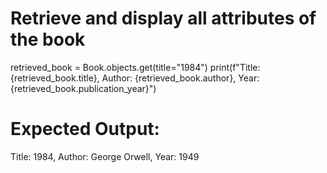 # Retrieve and display all attributes of the book
retrieved_book = Book.objects.get(title="1984")
print(f"Title: {retrieved_book.title}, Author: {retrieved_book.author}, Year: {retrieved_book.publication_year}")


# Expected Output:

Title: 1984, Author: George Orwell, Year: 1949